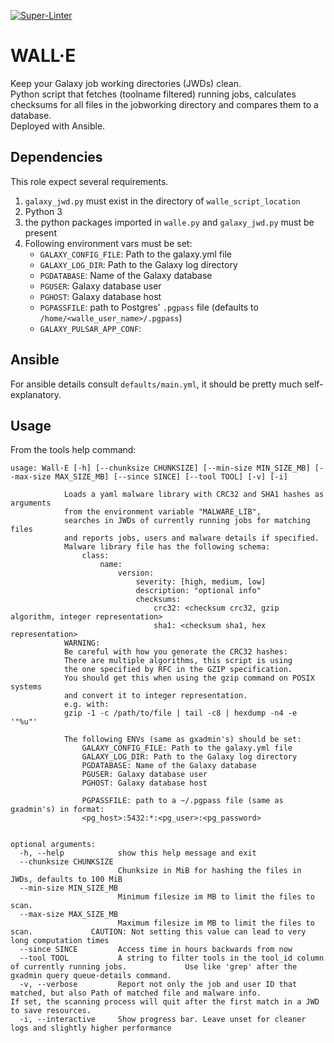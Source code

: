 [![Super-Linter](https://github.com/usegalaxy-eu/WallE/actions/workflows/lint.yml/badge.svg)](https://github.com/marketplace/actions/super-linter)

# WALL·E
Keep your Galaxy job working directories (JWDs) clean.  
Python script that fetches (toolname filtered) running jobs, calculates checksums for all files in the jobworking directory and compares them to a database.  
Deployed with Ansible.

## Dependencies
This role expect several requirements.
1. `galaxy_jwd.py` must exist in the directory of `walle_script_location`
2. Python 3
2. the python packages imported in `walle.py` and `galaxy_jwd.py` must be present
3. Following environment vars must be set:
    - `GALAXY_CONFIG_FILE`: Path to the galaxy.yml file
    - `GALAXY_LOG_DIR`: Path to the Galaxy log directory
    - `PGDATABASE`: Name of the Galaxy database
    - `PGUSER`: Galaxy database user
    - `PGHOST`: Galaxy database host
    - `PGPASSFILE`: path to Postgres' `.pgpass` file (defaults to `/home/<walle_user_name>/.pgpass`)
    - `GALAXY_PULSAR_APP_CONF`: 
## Ansible
For ansible details consult `defaults/main.yml`, it should be pretty much self-explanatory.  

## Usage
From the tools help command:
~~~
usage: Wall·E [-h] [--chunksize CHUNKSIZE] [--min-size MIN_SIZE_MB] [--max-size MAX_SIZE_MB] [--since SINCE] [--tool TOOL] [-v] [-i]

            Loads a yaml malware library with CRC32 and SHA1 hashes as arguments
            from the environment variable "MALWARE_LIB",
            searches in JWDs of currently running jobs for matching files
            and reports jobs, users and malware details if specified.
            Malware library file has the following schema:
                class:
                    name:
                        version:
                            severity: [high, medium, low]
                            description: "optional info"
                            checksums:
                                crc32: <checksum crc32, gzip algorithm, integer representation>
                                sha1: <checksum sha1, hex representation>
            WARNING:
            Be careful with how you generate the CRC32 hashes:
            There are multiple algorithms, this script is using
            the one specified by RFC in the GZIP specification.
            You should get this when using the gzip command on POSIX systems
            and convert it to integer representation.
            e.g. with:
            gzip -1 -c /path/to/file | tail -c8 | hexdump -n4 -e '"%u"'
            
            The following ENVs (same as gxadmin's) should be set:
                GALAXY_CONFIG_FILE: Path to the galaxy.yml file
                GALAXY_LOG_DIR: Path to the Galaxy log directory
                PGDATABASE: Name of the Galaxy database
                PGUSER: Galaxy database user
                PGHOST: Galaxy database host

                PGPASSFILE: path to a ~/.pgpass file (same as gxadmin's) in format:
                <pg_host>:5432:*:<pg_user>:<pg_password>
            

optional arguments:
  -h, --help            show this help message and exit
  --chunksize CHUNKSIZE
                        Chunksize in MiB for hashing the files in JWDs, defaults to 100 MiB
  --min-size MIN_SIZE_MB
                        Minimum filesize im MB to limit the files to scan.
  --max-size MAX_SIZE_MB
                        Maximum filesize im MB to limit the files to scan.             CAUTION: Not setting this value can lead to very long computation times
  --since SINCE         Access time in hours backwards from now
  --tool TOOL           A string to filter tools in the tool_id column of currently running jobs.             Use like 'grep' after the gxadmin query queue-details command.
  -v, --verbose         Report not only the job and user ID that matched, but also Path of matched file and malware info.             If set, the scanning process will quit after the first match in a JWD to save resources.
  -i, --interactive     Show progress bar. Leave unset for cleaner logs and slightly higher performance
~~~
